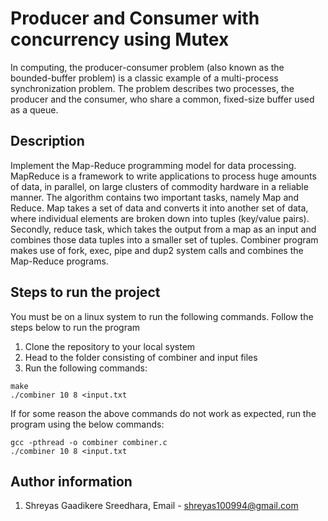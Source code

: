 # Producer and Consumer with concurrency using Mutex

In computing, the producer-consumer problem (also known as the bounded-buffer problem) is a classic example of a multi-process synchronization problem. The problem describes two processes, the producer and the consumer, who share a common, fixed-size buffer used as a queue. 

## Description

Implement the Map-Reduce programming model for data processing. MapReduce is a framework to write applications to process huge amounts of data, in parallel, on large clusters of commodity hardware in a reliable manner. The algorithm contains two important tasks, namely Map and Reduce. Map takes a set of data and converts it into another set of data, where individual elements are broken down into tuples (key/value pairs). Secondly, reduce task, which takes the output from a map as an input and combines those data tuples into a smaller set of tuples. Combiner program makes use of fork, exec, pipe and dup2 system calls and combines the Map-Reduce programs.

## Steps to run the project

You must be on a linux system to run the following commands. Follow the steps below to run the program

1. Clone the repository to your local system
2. Head to the folder consisting of combiner and input files
3. Run the following commands:

```
make
./combiner 10 8 <input.txt
```

If for some reason the above commands do not work as expected, run the program using the below commands:

```
gcc -pthread -o combiner combiner.c
./combiner 10 8 <input.txt
```

## Author information

1. Shreyas Gaadikere Sreedhara, Email - shreyas100994@gmail.com